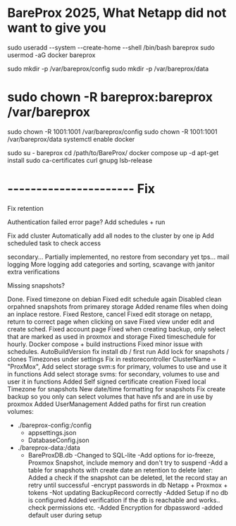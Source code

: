 # BareProx 2025, What Netapp did not want to give you
sudo useradd --system --create-home --shell /bin/bash bareprox
sudo usermod -aG docker bareprox

sudo mkdir -p /var/bareprox/config
sudo mkdir -p /var/bareprox/data
# sudo chown -R bareprox:bareprox /var/bareprox
sudo chown -R 1001:1001 /var/bareprox/config
sudo chown -R 1001:1001 /var/bareprox/data
systemctl enable docker

sudo su - bareprox
cd /path/to/BareProx/
docker compose up -d
apt-get install sudo ca-certificates curl gnupg lsb-release


# ---------------------- Fix
Fix retention

Authentication failed error page?
Add schedules + run

Fix add cluster
	Automatically add all nodes to the cluster by one ip
	Add scheduled task to check access

secondary...
	Partially implemented, no restore from secondary yet
tps...
mail
logging
More logging add categories and sorting, scavange with janitor
extra verifications

Missing snapshots?



Done.
Fixed timezone on debian
Fixed edit schedule again
Disabled clean orpahned snapshots from primarey storage
Added rename files when doing an inplace restore.
Fixed Restore, cancel
Fixed edit storage on netapp, return to correct page when clicking on save
Fixed view under edit and create sched.
Fixed account page
Fixed when creating backup, only select that are marked as used in proxmox and storage
Fixed timeschedule for hourly.
Docker compose + build instructions
Fixed minor issue with schedules.
AutoBuildVersion
fix install db / first run
Add lock for snapshots / clones
Timezones under settings
Fix in restorecontroller ClusterName = "ProxMox",
Add select storage svm:s for primary, volumes to use
	and use it in functions
Add select storage svms: for secondary, volumes to use
	and user it in functions
Added Self signed certificate creation
Fixed local Timezone for snapshots
New date/time formatting for snapshots
Fix create backup so you only can select volumes that have nfs and are in use by proxmox
Added UserManagement
Added paths for first run creation
	volumes:
  - ./bareprox-config:/config
	-	appsettings.json
	-	DatabaseConfig.json
  - ./bareprox-data:/data
	-	BareProxDB.db
-Changed to SQL-lite
-Add options for io-freeze, Proxmox Snapshot, include memory and don't try to suspend
-Add a table for snapshots with create date an retention to delete later:
	Added a check if the snapshot can be deleted, let the record stay an retry until successful
-encrypt passwords in db Netapp + Proxmox + tokens
-Not updating BackupRecord correctly
-Added Setup if no db is configured
	Added verification if the db is reachable and works.. check permissions etc.
-Added Encryption for dbpassword
-added default user during setup
